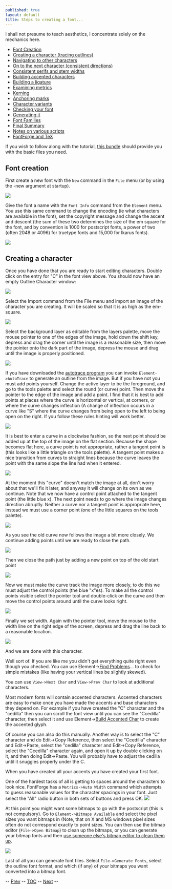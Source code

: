 ```yaml
---
published: true
layout: default
title: Steps to creating a font...
---
```



I shall not presume to teach aesthetics, I concentrate solely on the
mechanics here.

-   [Font Creation](editexample.html#FontCreate)
-   [Creating a character (tracing
    outlines)](editexample.html#CharCreate)
-   [Navigating to other characters](editexample2.html#Navigating)
-   [On to the next character (consistent
    directions)](editexample2.html#Creating-o)
-   [Consistent serifs and stem
    widths](editexample3.html#consistent-stems)
-   [Building accented characters](editexample4.html#accents)
-   [Building a ligature](editexample4.html#ligature)
-   [Examining metrics](editexample5.html#metrics)
-   [Kerning](editexample5.html#Kerning)
-   [Anchoring marks](editexample6.html#Marks)
-   [Character variants](editexample6.html#Variants)
-   [Checking your font](editexample7.html#checking)
-   [Generating it](editexample7.html#generating)
-   [Font Families](editexample7.html#Families)
-   [Final Summary](editexample7.html#summary)
-   [Notes on various scripts](scriptnotes.html#Special)
-   [FontForge and TeX](PfaEdit-TeX.html#TeX)

If you wish to follow along with the tutorial, [this
bundle](tutorial.tgz) should provide you with the basic files you need.

Font creation
-------------

First create a new font with the `New` command in the `File` menu (or by
using the -new argument at startup).

![](img/newfont.png)

Give the font a name with the `Font Info` command from the `Element`
menu. You use this same command to change the encoding (ie what
characters are available in the font), set the copyright message and
change the ascent and descent (the sum of these two determines the size
of the em square for the font, and by convention is 1000 for postscript
fonts, a power of two (often 2048 or 4096) for truetype fonts and 15,000
for Ikarus fonts).

![](img/fontinfo.png)

Creating a character
--------------------

Once you have done that you are ready to start editing characters.
Double click on the entry for "C" in the font view above. You should now
have an empty Outline Character window:

![](img/C1.png)

Select the Import command from the File menu and import an image of the
character you are creating. It will be scaled so that it is as high as
the em-square.

![](img/C2.png)

Select the background layer as editable from the layers palette, move
the mouse pointer to one of the edges of the image, hold down the shift
key, depress and drag the corner until the image is a reasonable size,
then move the pointer onto the dark part of the image, depress the mouse
and drag until the image is properly positioned.

![](img/C3.png)

If you have downloaded the [autotrace
program](http://sourceforge.net/projects/autotrace/) you can invoke
`Element->AutoTrace` to generate an outline from the image. But if you
have not you must add points yourself. Change the active layer to be the
foreground, and go to the tools palette and select the round (or curve)
point. Then move the pointer to the edge of the image and add a point. I
find that it is best to add points at places where the curve is
horizontal or vertical, at corners, or where the curve changes
inflection (A change of inflection occurs in a curve like "S" where the
curve changes from being open to the left to being open on the right. If
you follow these rules hinting will work better.

![](img/C4.png)

It is best to enter a curve in a clockwise fashion, so the next point
should be added up at the top of the image on the flat section. Because
the shape becomes flat here, a curve point is not appropriate, rather a
tangent point is (this looks like a little triangle on the tools
palette). A tangent point makes a nice transition from curves to
straight lines because the curve leaves the point with the same slope
the line had when it entered.

![](img/C5.png)

At the moment this "curve" doesn't match the image at all, don't worry
about that we'll fix it later, and anyway it will change on its own as
we continue. Note that we now have a control point attached to the
tangent point (the little blue x). The next point needs to go where the
image changes direction abruptly. Neither a curve nor a tangent point is
appropriate here, instead we must use a corner point (one of the little
squares on the tools palette).

![](img/C6.png)

As you see the old curve now follows the image a bit more closely. We
continue adding points until we are ready to close the path.

![](img/C7.png)

Then we close the path just by adding a new point on top of the old
start point

![](img/C8.png)

Now we must make the curve track the image more closely, to do this we
must adjust the control points (the blue "x"es). To make all the control
points visible select the pointer tool and double-click on the curve and
then move the control points around until the curve looks right.

![](img/C9.png)

Finally we set width. Again with the pointer tool, move the mouse to the
width line on the right edge of the screen, depress and drag the line
back to a reasonable location.

![](img/C10.png)

And we are done with this character.

Well sort of. If you are like me you didn't get everything quite right
even though you checked. You can use Element-\>[Find
Problems](problems.html)... to check for simple mistakes (like having
your vertical lines be slightly skewed).

You can use `View->Next Char` and `View->Prev Char` to look at
additional characters.

Most modern fonts will contain accented characters. Accented characters
are easy to make once you have made the accents and base characters they
depend on. For example if you have created the "C" character and the
"cedilla" then you can scroll the font view until you can see the
"Ccedilla" character, then select it and use Element-\>[Build Accented
Char](accented.html) to create the accented glyph.

Of course you can also do this manually. Another way is to select the
"C" character and do Edit-\>Copy Reference, then select the "Ccedilla"
character and Edit-\>Paste, select the "cedilla" character and
Edit-\>Copy Reference, select the "Ccedilla" character again, and open
it up by double clicking on it, and then doing Edit-\>Paste. You will
probably have to adjust the cedilla until it snuggles properly under the
C.

When you have created all your accents you have created your first font.

One of the hardest tasks of all is getting to spaces around the
characters to look nice. FontForge has a `Metrics->Auto Width` command
which attempts to guess reasonable values for the character spacings in
your font. Just select the "All" radio button in both sets of buttons
and press OK.
 *![](img/autowidth.png)*

At this point you might want some bitmaps to go with the postscript
(this is not compulsory). Go to `Element->Bitmaps Available` and select
the pixel sizes you want bitmaps in (Note, that on X and MS windows
pixel sizes often do not correspond exactly to point sizes. You can then
use the bitmap editor (`File->Open Bitmap`) to clean up the bitmaps, or
you can generate your bitmap fonts and then [use someone else's bitmap
editor to clean them up](http://clr.nmsu.edu/~mleisher/download.html).

![](img/BitmapView.png)

Last of all you can generate font files. Select `File->Generate Fonts`,
select the outline font format, and which (if any) of your bitmaps you
want converted into a bitmap font.

-- [Prev](overview.html) -- [TOC](overview.html) --
[Next](editexample2.html) --
